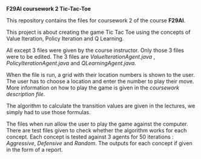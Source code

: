 **F29AI coursework 2 Tic-Tac-Toe**

This repository contains the files for coursework 2 of the course **F29AI**.

This project is about creating the game Tic Tac Toe using the concepts of Value Iteration, Policy Iteration and Q Learning.

All except 3 files were given by the course instructor. Only those 3 files were to be edited. The 3 files are *ValueIterationAgent.java* , *PolicyIterationAgent.java* and
*QLearningAgent.java*.

When the file is run, a grid with their location numbers is shown to the user. The user has to choose a location and enter the number to play their move. More information on how
to play the game is given in the *coursework description file.*

The algorithm to calculate the transition values are given in the lectures, we simply had to use those formulas.

The files when run allow the user to play the game against the computer.
There are test files given to check whether the algorithm works for each concept. Each concept is tested against 3 agents for 50 iterations : *Aggressive*, *Defensive* and *Random*.
The outputs for each concept if given in the form of a report.
